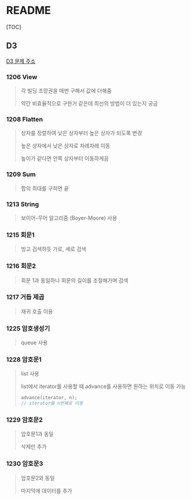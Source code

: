 # README

[TOC]

## D3

[D3 문제 주소](https://swexpertacademy.com/main/code/problem/problemList.do?problemLevel=3&problemTitle=&orderBy=FIRST_REG_DATETIME&select-1=3&pageSize=10&pageIndex=1)



### 1206 View

> 각 빌딩 조망권을 매번 구해서 값에 더해줌
>
> 약간 비효율적으로 구한거 같은데 최선의 방법이 더 있는지 궁금



### 1208 Flatten

> 상자를 정렬하여 낮은 상자부터 높은 상자가 되도록 변경
>
> 높은 상자에서 낮은 상자로 차례차례 이동
>
> 높이가 같다면 안쪽 상자부터 이동하게끔



### 1209 Sum

>합의 최대를 구하면 끝



### 1213 String

> 보이어-무어 알고리즘 (Boyer-Moore) 사용



### 1215 회문1

> 빙고 검색하듯 가로, 세로 검색



### 1216 회문2

>회문 1과 동일하나 회문의 길이를 조절해가며 검색



### 1217 거듭 제곱

> 재귀 호출 이용



### 1225 암호생성기

> queue 사용



### 1228 암호문1

> list 사용
>
> list에서 iterator를 사용할 때 advance를 사용하면 원하는 위치로 이동 가능
>
> ```cpp
> advance(iterator, n);
> // iterator를 n번째로 이동
> ```



### 1229 암호문2

> 암호문1과 동일
>
> 삭제만 추가



### 1230 암호문3

> 암호문2와 동일
>
> 마지막에 데이터를 추가